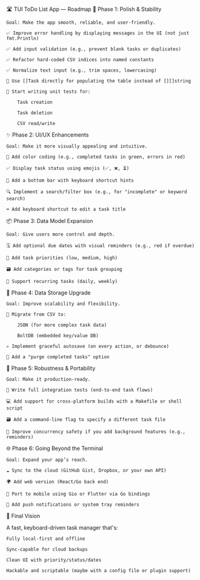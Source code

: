 🛣️ TUI ToDo List App — Roadmap
🧹 Phase 1: Polish & Stability

    Goal: Make the app smooth, reliable, and user-friendly.

    ✅ Improve error handling by displaying messages in the UI (not just fmt.Println)

    ✅ Add input validation (e.g., prevent blank tasks or duplicates)

    ✅ Refactor hard-coded CSV indices into named constants

    ✅ Normalize text input (e.g., trim spaces, lowercasing)

    🔄 Use []Task directly for populating the table instead of [][]string

    🧪 Start writing unit tests for:

        Task creation

        Task deletion

        CSV read/write

✨ Phase 2: UI/UX Enhancements

    Goal: Make it more visually appealing and intuitive.

    🎨 Add color coding (e.g., completed tasks in green, errors in red)

    ✅ Display task status using emojis (✅, ❌, ⏳)

    🧾 Add a bottom bar with keyboard shortcut hints

    🔍 Implement a search/filter box (e.g., for "incomplete" or keyword search)

    ⌨️ Add keyboard shortcut to edit a task title

📦 Phase 3: Data Model Expansion

    Goal: Give users more control and depth.

    🗓️ Add optional due dates with visual reminders (e.g., red if overdue)

    📌 Add task priorities (low, medium, high)

    🗃️ Add categories or tags for task grouping

    🔁 Support recurring tasks (daily, weekly)

💾 Phase 4: Data Storage Upgrade

    Goal: Improve scalability and flexibility.

    🔄 Migrate from CSV to:

        JSON (for more complex task data)

        BoltDB (embedded key/value DB)

    ✍️ Implement graceful autosave (on every action, or debounce)

    🧹 Add a "purge completed tasks" option

🔐 Phase 5: Robustness & Portability

    Goal: Make it production-ready.

    🧪 Write full integration tests (end-to-end task flows)

    💻 Add support for cross-platform builds with a Makefile or shell script

    🗃️ Add a command-line flag to specify a different task file

    🧵 Improve concurrency safety if you add background features (e.g., reminders)

🌐 Phase 6: Going Beyond the Terminal

    Goal: Expand your app’s reach.

    ☁️ Sync to the cloud (GitHub Gist, Dropbox, or your own API)

    🌍 Add web version (React/Go back end)

    📱 Port to mobile using Gio or Flutter via Go bindings

    🔔 Add push notifications or system tray reminders

🏁 Final Vision

A fast, keyboard-driven task manager that's:

    Fully local-first and offline

    Sync-capable for cloud backups

    Clean UI with priority/status/dates

    Hackable and scriptable (maybe with a config file or plugin support)
